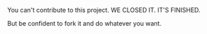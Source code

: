 You can't contribute to this project. WE CLOSED IT. IT'S FINISHED.

But be confident to fork it and do whatever you want.

